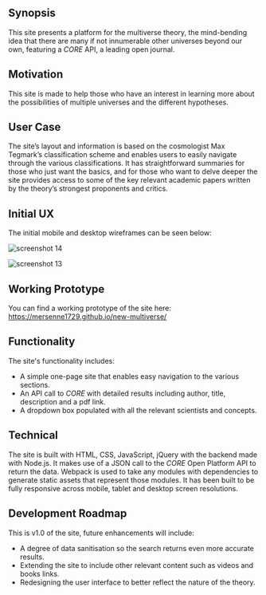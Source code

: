 ## Synopsis

This site presents a platform for the multiverse theory, the mind-bending idea that there are many if not innumerable other universes beyond our own, featuring a *CORE* API, a leading open journal. 

## Motivation
 
This site is made to help those who have an interest in learning more about the possibilities of multiple universes and the different hypotheses. 

## User Case

The site’s layout and information is based on the cosmologist Max Tegmark’s classification scheme and enables users to easily navigate through the various classifications. It has straightforward summaries for those who just want the basics, and for those who want to delve deeper the site provides access to some of the key relevant academic papers written by the theory’s strongest proponents and critics. 

## Initial UX

The initial mobile and desktop wireframes can be seen below:

![screenshot 14](https://cloud.githubusercontent.com/assets/22433378/24071469/65cffe6c-0bca-11e7-8ba9-5a073fed8ad5.png)

![screenshot 13](https://cloud.githubusercontent.com/assets/22433378/24071472/91bacf20-0bca-11e7-83b6-469b7199c2b5.png)

## Working Prototype

You can find a working prototype of the site here: https://mersenne1729.github.io/new-multiverse/

## Functionality

The site's functionality includes:
* A simple one-page site that enables easy navigation to the various sections.
* An API call to *CORE* with detailed results including author, title, description and a pdf link.
* A dropdown box populated with all the relevant scientists and concepts.

## Technical

The site is built with HTML, CSS, JavaScript, jQuery with the backend made with Node.js. It makes use of a JSON call to the *CORE* Open Platform API to return the data. Webpack is used to take any modules with dependencies to generate static assets that represent those modules. It has been built to be fully responsive across mobile, tablet and desktop screen resolutions.

## Development Roadmap

This is v1.0 of the site, future enhancements will include:
* A degree of data sanitisation so the search returns even more accurate results. 
* Extending the site to include other relevant content such as videos and books links.
* Redesigning the user interface to better reflect the nature of the theory.

